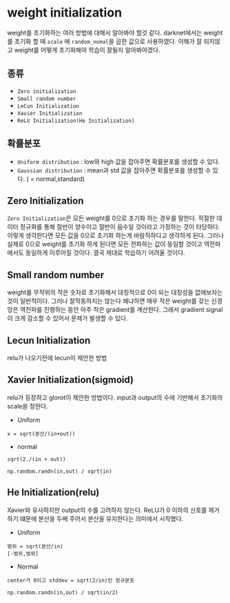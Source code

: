 # weight initialization

weight를 초기화하는 여러 방법에 대해서 알아봐야 할것 같다. darknet에서는 weight를 초기화 할 때 `scale` 에 `random_nomal`을 곱한 값으로 사용하였다. 이해가 잘 되지않고 weight를 어떻게 초기화해야 학습이 잘될지 알아봐야겠다.

## 종류
- `Zero initialization`
- `Small random number`
- `LeCun Initialization`
- `Xavier Initialization`
- `ReLU Initialization(He Initialization)`

## 확률분포
- `Uniform distribution` : low와 high 값을 잡아주면 확률분포를 생성할 수 있다.
- `Gaussian distribution` : mean과 std 값을 잡아주면 확률분포를 생성할 수 있다. ( = normal,standard)

## Zero Initialization
`Zero Initialization`은 모든 weight를 0으로 초기화 하는 경우를 말한다. 적절한 데이터 정규화를 통해 절반이 양수이고 절반이 음수일 것이라고 가정하는 것이 타당하다. 이렇게 생각한다면 모든 값을 0으로 초기화 하는게 바람직하다고 생각하게 된다. 그러나 실제로 0으로 weight를 초기화 하게 된다면 모든 전파하는 값이 동일할 것이고 역전파에서도 동일하게 이루어질 것이다. 결국 제대로 학습하기 어려울 것이다.

## Small random number
weight를 무작위의 작은 숫자로 초기화해서 대칭적으로 0이 되는 대칭성을 없애보자는 것이 일반적이다. 그러나 잘작동하지는 않는다 왜냐하면 매우 작은 weight를 갖는 신경망은 역전파를 진행하는 동안 아주 작은 gradient를 계산한다. 그래서 gradient signal이 크게 감소할 수 있어서 문제가 발생할 수 있다.

## Lecun Initialization
relu가 나오기전에 lecun이 제안한 방법

## Xavier Initialization(sigmoid)
relu가 등장하고 glorot이 제안한 방법이다. input과 output의 수에 기반해서 초기화의 scale을 정한다.

- Uniform

```
x = sqrt(분산/(in+out))
```

- normal

```
sqrt(2./(in + out))

np.random.randn(in,out) / sqrt(in)
```

## He Initialization(relu)
Xavier와 유사하지만 output의 수를 고려하지 않는다. ReLU가 0 이하의 신호를 제거하기 떄문에 분산을 두배 주어서 분산을 유지한다는 의미에서 시작했다.

- Uniform

```
범위 = sqrt(분산/in)
[-범위,범위]
```

- Normal

```
center가 0이고 stddev = sqrt(2/in)인 정규분포

np.random.randn(in,out) / sqrt(in/2)
```
